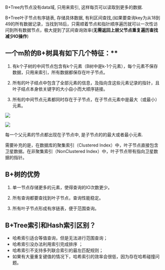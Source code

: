 B+Tree内节点没有data域, 只用来索引, 这样每页可以读取到更多的数据.

B+Tree叶子节点有序链表, 存储具体数据, 有利区间查找,(如果要查询key为从18到49的所有数据记录，当找到18后，只需顺着节点和指针顺序遍历就可以一次性访问到所有数据节点，极大提到了区间查询效率(**无需返回上层父节点重复遍历查找减少IO操作**)



## 一个m阶的B+树具有如下几个特征：**

1. 有k个子树的中间节点包含有k个元素（B树中是k-1个元素），每个元素不保存数据，只用来索引，所有数据都保存在叶子节点。

2. 所有的叶子结点中包含了全部元素的信息，及指向含这些元素记录的指针，且叶子结点本身依关键字的大小自小而大顺序链接。

3. 所有的中间节点元素都同时存在于子节点，在子节点元素中是最大（或最小）元素。



![](https://youpaiyun.zongqilive.cn/image/006tKfTcly1g0db3sfh5oj31b80msgon.jpg)

![](https://youpaiyun.zongqilive.cn/image/006tNc79ly1g3nmvojf2gj30lo09zt8s.jpg)



每一个父元素的节点都出现在子节点中, 是子节点的的最大或者最小元素.



需要补充的是，在数据库的聚集索引（Clustered Index）中，叶子节点直接包含卫星数据。在非聚集索引（NonClustered Index）中，叶子节点带有指向卫星数据的指针。



## **B+树的优势**

1. 单一节点存储更多的元素，使得查询的IO次数更少。

2. 所有查询都要查找到叶子节点，查询性能稳定。

3. 所有叶子节点形成有序链表，便于范围查询。







## B+Tree索引和Hash索引区别？

- 哈希索引适合等值查询，但是无法进行范围查询；
- 哈希索引没办法利用索引完成排序 ；
- 哈希索引不支持多列联合索引的最左匹配规则；
- 如果有大量重复键值的情况下，哈希索引的效率会很低，因为存在哈希碰撞问题。




